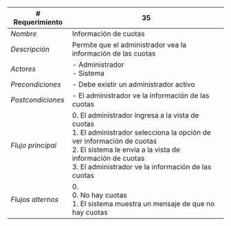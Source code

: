 |# Requerimiento|35 |
|-|-|
| *Nombre*|Información de cuotas
| *Descripción*| Permite que el administrador vea la información de las cuotas |
|*Actores*| - Administrador<br> - Sistema
|*Precondiciones*| - Debe existir un administrador activo
|*Postcondiciones*| - El administrador ve la información de las cuotas
|*Flujo principal*|0.  El administrador ingresa a la vista de cuotas<br>1.  El administrador selecciona la opción de ver información de cuotas<br>2.  El sistema le envia a la vista de información de cuotas<br>3.  El administrador ve la información de las cuotas
|*Flujos alternos*|0. <br> 0. No hay cuotas<br>1. El sistema muestra un mensaje de que no hay cuotas
